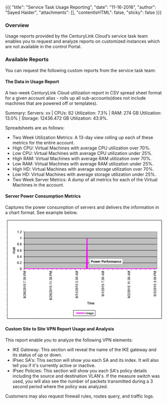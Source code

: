 {{{
  "title": "Service Task Usage Reporting",
  "date": "11-16-2016",
  "author": "Sayed Haider",
  "attachments": [],
  "contentIsHTML": false,
  "sticky": false
}}}

### Overview
Usage reports provided by the CenturyLink Cloud’s service task team enables you to request and analyze reports on customized instances which are not available in the control Portal.

### Available Reports
You can request the following custom reports from the service task team:

#### The Data in Usage Report
A two-week CenturyLink Cloud utilization report in CSV spread sheet format for a given account alias - rolls up all sub-accounts(does not include machines that are powered off or templates).

Summary:
Servers: xx | CPUs: 82 Utilization: 7.3% | RAM: 274 GB Utilization: 13.0% | Storage: 12436.472 GB Utilization: 43.9%.

Spreadsheets are as follows:
* Two Week Utilization Metrics: A 13-day view rolling up each of these metrics for the entire account.
* High CPU: Virtual Machines with average CPU utilization over 70%.
* Low CPU: Virtual Machines with average CPU utilization under 25%.
* High RAM: Virtual Machines with average RAM utilization over 70%.
* Low RAM: Virtual Machines with average RAM utilization under 25%.
* High HD: Virtual Machines with average storage utilization over 70%.
* Low HD: Virtual Machines with average storage utilization under 25%.
* Two Week Server Metrics: A dump of all metrics for each of the Virtual Machines in the account.

#### Server Power Consumption Metrics
Captures the power consumption of servers and delivers the information in a chart format. See example below.

![power usage report](../images/service-task-usage-reporting-01.png)

#### Custom Site to Site VPN Report Usage and Analysis
This report enable you to analyze the following VPN elements:
* IKE Gateway: This section will reveal the name of the IKE gateway and its status of up or down.
* IPsec SA's: This section will show you each SA and its index. It will also tell you if it's currently active or inactive.
* IPsec Policies: This section will show you each SA's policy details including the source and destination VLAN's. If the measure switch was used, you will also see the number of packets transmitted during a 3 second period where the policy was analyzed.

Customers may also request firewall rules, routes query, and traffic logs.
